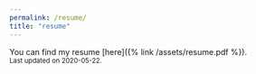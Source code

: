 ```yaml
---
permalink: /resume/
title: "resume"
---
```


You can find my resume [here]({% link /assets/resume.pdf %}).<br><small>Last updated on 2020-05-22.</small>
